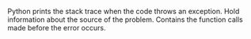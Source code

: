 Python prints the stack trace when the code throws an exception.
Hold information about the source of the problem.
Contains the function calls made before the error occurs.
